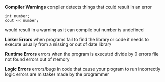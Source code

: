 **Compiler Warnings**
	compiler detects things that could result in an error
```
int number;
cout << number; 
```
would result in a warning as it can compile but number is undefined 

**Linker Errors**
	when programs fail to find the library or code it needs to execute 
	usually from a missing or out of date library 

**Runtime Errors**
	errors when the program is executed 
	divide by 0 errors
	file not found errors 
	out of memory

**Logic Errors**
	errors/bugs in code that cause your program to run incorrectly 
	logic errors are mistakes made by the programmer

